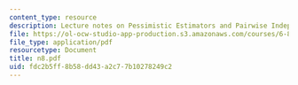 ```yaml
---
content_type: resource
description: Lecture notes on Pessimistic Estimators and Pairwise Independence.
file: https://ol-ocw-studio-app-production.s3.amazonaws.com/courses/6-856j-randomized-algorithms-fall-2002/fdc2b5ff8b58dd43a2c77b10278249c2_n8.pdf
file_type: application/pdf
resourcetype: Document
title: n8.pdf
uid: fdc2b5ff-8b58-dd43-a2c7-7b10278249c2
---
```

